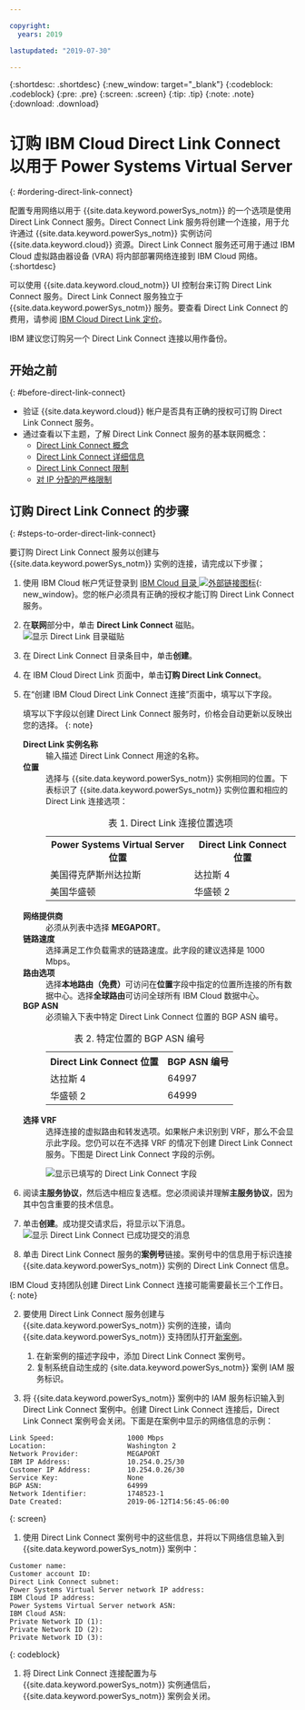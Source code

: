 ```yaml
---

copyright:
  years: 2019

lastupdated: "2019-07-30"

---
```


{:shortdesc: .shortdesc}
{:new_window: target="_blank"}
{:codeblock: .codeblock}
{:pre: .pre}
{:screen: .screen}
{:tip: .tip}
{:note: .note}
{:download: .download}

# 订购 IBM Cloud Direct Link Connect 以用于 Power Systems Virtual Server
{: #ordering-direct-link-connect}

配置专用网络以用于 {{site.data.keyword.powerSys_notm}} 的一个选项是使用 Direct Link Connect 服务。Direct Connect Link 服务将创建一个连接，用于允许通过 {{site.data.keyword.powerSys_notm}} 实例访问 {{site.data.keyword.cloud}} 资源。Direct Link Connect 服务还可用于通过 IBM Cloud 虚拟路由器设备 (VRA) 将内部部署网络连接到 IBM Cloud 网络。
{:shortdesc}

可以使用 {{site.data.keyword.cloud_notm}} UI 控制台来订购 Direct Link Connect 服务。Direct Link Connect 服务独立于 {{site.data.keyword.powerSys_notm}} 服务。要查看 Direct Link Connect 的费用，请参阅 [IBM Cloud Direct Link 定价](/docs/infrastructure/direct-link?topic=direct-link-pricing-for-direct-link-connect)。

IBM 建议您订购另一个 Direct Link Connect 连接以用作备份。

## 开始之前
{: #before-direct-link-connect}

* 验证 {{site.data.keyword.cloud}} 帐户是否具有正确的授权可订购 Direct Link Connect 服务。
* 通过查看以下主题，了解 Direct Link Connect 服务的基本联网概念：
    * [Direct Link Connect 概念](/docs/infrastructure/direct-link?topic=direct-link-direct-link-connect-solution#direct-link-connect-solution)
    * [Direct Link Connect 详细信息](/docs/infrastructure/direct-link?topic=direct-link-ibm-cloud-direct-link-connect-details)
    * [Direct Link Connect 限制](/docs/infrastructure/direct-link?topic=direct-link-known-limitations#ibm-cloud-direct-link-exchange-and-direct-link-connect-limitations)
    * [对 IP 分配的严格限制](/docs/infrastructure/direct-link?topic=direct-link-configure-ibm-cloud-direct-link#strict-limitations-on-ip-assignments)

## 订购 Direct Link Connect 的步骤
{: #steps-to-order-direct-link-connect}

要订购 Direct Link Connect 服务以创建与 {{site.data.keyword.powerSys_notm}} 实例的连接，请完成以下步骤；

1. 使用 IBM Cloud 帐户凭证登录到 [IBM Cloud 目录 ![外部链接图标](../icons/launch-glyph.svg "外部链接图标")](https://cloud.ibm.com/catalog){: new_window}。您的帐户必须具有正确的授权才能订购 Direct Link Connect 服务。

2. 在**联网**部分中，单击 **Direct Link Connect** 磁贴。
![显示 Direct Link 目录磁贴](/images/directlink1.png "显示 Direct Link 目录磁贴")

1. 在 Direct Link Connect 目录条目中，单击**创建**。

1. 在 IBM Cloud Direct Link 页面中，单击**订购 Direct Link Connect**。

1. 在“创建 IBM Cloud Direct Link Connect 连接”页面中，填写以下字段。

   填写以下字段以创建 Direct Link Connect 服务时，价格会自动更新以反映出您的选择。
   {: note}

   <dl>
   <dt><strong>Direct Link 实例名称</strong><dt>
   <dd>输入描述 Direct Link Connect 用途的名称。</dd>
   <dt><strong>位置</strong><dt>
   <dd>选择与 {{site.data.keyword.powerSys_notm}} 实例相同的位置。下表标识了 {{site.data.keyword.powerSys_notm}} 实例位置和相应的 Direct Link 连接选项：
   <table>
   <caption>表 1. Direct Link 连接位置选项</caption>
   <tr>
   <th>Power Systems Virtual Server 位置</th>
   <th>Direct Link Connect 位置</th>
   </tr>
   <tr>
   <td>美国得克萨斯州达拉斯</td>
   <td>达拉斯 4</td>
   </tr>
   <tr>
   <td>美国华盛顿</td>
   <td>华盛顿 2</td>
   </tr>
   </table>
   </dd>
   <dt><strong>网络提供商</strong><dt>
   <dd>必须从列表中选择 <strong>MEGAPORT</strong>。</dd>
   <dt><strong>链路速度</strong><dt>
   <dd>选择满足工作负载需求的链路速度。此字段的建议选择是 1000 Mbps。</dd>
   <dt><strong>路由选项</strong><dt>
   <dd>选择<strong>本地路由（免费）</strong>可访问在<strong>位置</strong>字段中指定的位置所连接的所有数据中心。选择<strong>全球路由</strong>可访问全球所有 IBM Cloud 数据中心。</dd>
   <dt><strong>BGP ASN</strong><dt>
   <dd>必须输入下表中特定 Direct Link Connect 位置的 BGP ASN 编号。
   <table>
   <caption>表 2. 特定位置的 BGP ASN 编号</caption>
   <tr>
   <th>Direct Link Connect 位置</th>
   <th>BGP ASN 编号</th>
   </tr>
   <tr>
   <td>达拉斯 4</td>
   <td>64997</td>
   </tr>
   <tr>
   <td>华盛顿 2</td>
   <td>64999</td>
   </tr>
   </table>
   </dd>
   <dt><strong>选择 VRF</strong><dt>
   <dd>选择连接的虚拟路由和转发选项。如果帐户未识别到 VRF，那么不会显示此字段。您仍可以在不选择 VRF 的情况下创建 Direct Link Connect 服务。下图是 Direct Link Connect 字段的示例。</dd>
   <dd>

   ![显示已填写的 Direct Link Connect 字段](/images/directlink2.png "显示已填写的 Direct Link Connect 字段")
   </dd>
   </dl>
2. 阅读**主服务协议**，然后选中相应复选框。您必须阅读并理解**主服务协议**，因为其中包含重要的技术信息。

3. 单击**创建**。成功提交请求后，将显示以下消息。
![显示 Direct Link Connect 已成功提交的消息](/images/directlink3.png "显示 Direct Link Connect 已成功提交的消息")

1. 单击 Direct Link Connect 服务的**案例号**链接。案例号中的信息用于标识连接 {{site.data.keyword.powerSys_notm}} 实例的 Direct Link Connect 信息。

  IBM Cloud 支持团队创建 Direct Link Connect 连接可能需要最长三个工作日。
  {: note}

2. 要使用 Direct Link Connect 服务创建与 {{site.data.keyword.powerSys_notm}} 实例的连接，请向 {{site.data.keyword.powerSys_notm}} 支持团队打开[新案例](/docs/infrastructure/power-iaas?topic=power-iaas-getting-help-and-support)。

      1. 在新案例的描述字段中，添加 Direct Link Connect 案例号。
      2. 复制系统自动生成的 {site.data.keyword.powerSys_notm}} 案例 IAM 服务标识。

3. 将 {{site.data.keyword.powerSys_notm}} 案例中的 IAM 服务标识输入到 Direct Link Connect 案例中。创建 Direct Link Connect 连接后，Direct Link Connect 案例号会关闭。下面是在案例中显示的网络信息的示例：

  ```shell
  Link Speed:                  1000 Mbps
  Location:                    Washington 2
  Network Provider:            MEGAPORT
  IBM IP Address:              10.254.0.25/30
  Customer IP Address:         10.254.0.26/30
  Service Key:                 None
  BGP ASN:                     64999
  Network Identifier:          1748523-1
  Date Created:                2019-06-12T14:56:45-06:00
  ```
  {: screen}

1. 使用 Direct Link Connect 案例号中的这些信息，并将以下网络信息输入到 {{site.data.keyword.powerSys_notm}} 案例中：

  ```shell
  Customer name:
  Customer account ID:
  Direct Link Connect subnet:
  Power Systems Virtual Server network IP address:
  IBM Cloud IP address:
  Power Systems Virtual Server network ASN:
  IBM Cloud ASN:
  Private Network ID (1):
  Private Network ID (2):
  Private Network ID (3):
  ```
  {: codeblock}

1. 将 Direct Link Connect 连接配置为与 {{site.data.keyword.powerSys_notm}} 实例通信后，{{site.data.keyword.powerSys_notm}} 案例会关闭。
